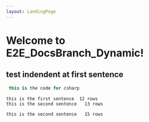 ```yaml
---
layout: LandingPage
---
```


# Welcome to E2E_DocsBranch_Dynamic!

## test indendent at first sentence

```csharp
 this is the code for csharp
```
    this is the first sentence  12 rows
    this is the second sentence   13 rows
    
    this is the second sentence   15 rows


